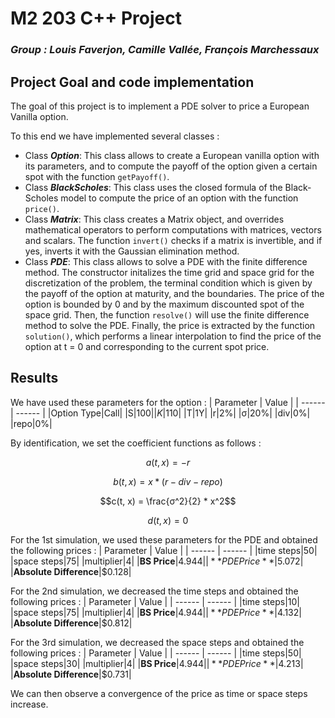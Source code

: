 # M2 203 C++ Project
### _Group : Louis Faverjon, Camille Vallée, François Marchessaux_

## Project Goal and code implementation
The goal of this project is to implement a PDE solver to price a European Vanilla option.

To this end we have implemented several classes : 
- Class **_Option_**: This class allows to create a European vanilla option with its parameters, and to compute the payoff of the option given a certain spot with the function ```getPayoff()```.
- Class **_BlackScholes_**: This class uses the closed formula of the Black-Scholes model to compute the price of an option with the function ```price()```.
- Class **_Matrix_**: This class creates a Matrix object, and overrides mathematical operators to perform computations with matrices, vectors and scalars. The function ```invert()``` checks if a matrix is invertible, and if yes, inverts it with the Gaussian elimination method.
- Class **_PDE_**: This class allows to solve a PDE with the finite difference method. The constructor initalizes the time grid and space grid for the discretization of the problem, the terminal condition which is given by the payoff of the option at maturity, and the boundaries. The price of the option is bounded by 0 and by the maximum discounted spot of the space grid. Then, the function ```resolve()``` will use the finite difference method to solve the PDE. Finally, the price is extracted by the function ```solution()```, which performs a linear interpolation to find the price of the option at t = 0 and corresponding to the current spot price.

## Results

We have used these parameters for the option : 
| Parameter | Value |
| ------ | ------ |
|Option Type|Call|
|S|$100|
|K|$110|
|T|1Y|
|r|2%|
|σ|20%|
|div|0%|
|repo|0%|

By identification, we set the coefficient functions as follows : 
```math
a(t, x) = -r
```
```math
b(t, x) = x * (r - div - repo)
```
```math
c(t, x) = \frac{σ^2}{2} * x^2
```
```math
d(t, x) = 0
```

For the 1st simulation, we used these parameters for the PDE and obtained the following prices : 
| Parameter | Value |
| ------ | ------ |
|time steps|50|
|space steps|75|
|multiplier|4|
|**BS Price**|$4.944|
|**PDE Price**|$5.072|
|**Absolute Difference**|$0.128|

For the 2nd simulation, we decreased the time steps and obtained the following prices : 
| Parameter | Value |
| ------ | ------ |
|time steps|10|
|space steps|75|
|multiplier|4|
|**BS Price**|$4.944|
|**PDE Price**|$4.132|
|**Absolute Difference**|$0.812|

For the 3rd simulation, we decreased the space steps and obtained the following prices : 
| Parameter | Value |
| ------ | ------ |
|time steps|50|
|space steps|30|
|multiplier|4|
|**BS Price**|$4.944|
|**PDE Price**|$4.213|
|**Absolute Difference**|$0.731|

We can then observe a convergence of the price as time or space steps increase. 
